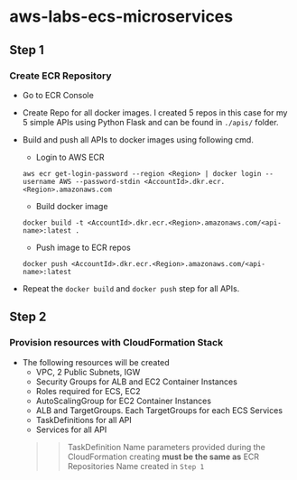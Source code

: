 ﻿# aws-labs-ecs-microservices

## Step 1
### Create ECR Repository
- Go to ECR Console
- Create Repo for all docker images. I created 5 repos in this case for my 5 simple APIs using Python Flask and can be found in `./apis/` folder.
- Build and push all APIs to docker images using following cmd.

  - Login to AWS ECR
  ~~~
  aws ecr get-login-password --region <Region> | docker login --username AWS --password-stdin <AccountId>.dkr.ecr.<Region>.amazonaws.com
  ~~~
  - Build docker image
  ~~~
  docker build -t <AccountId>.dkr.ecr.<Region>.amazonaws.com/<api-name>:latest .
  ~~~
  - Push image to ECR repos
  ~~~
  docker push <AccountId>.dkr.ecr.<Region>.amazonaws.com/<api-name>:latest
  ~~~
- Repeat the `docker build` and `docker push` step for all APIs.

## Step 2
### Provision resources with CloudFormation Stack
- The following resources will be created
  - VPC, 2 Public Subnets, IGW
  - Security Groups for ALB and EC2 Container Instances
  - Roles required for ECS, EC2
  - AutoScalingGroup for EC2 Container Instances
  - ALB and TargetGroups. Each TargetGroups for each ECS Services
  - TaskDefinitions for all API
  - Services for all API
  >> TaskDefinition Name parameters provided during the CloudFormation creating **must be the same as** ECR Repositories Name created in `Step 1`
